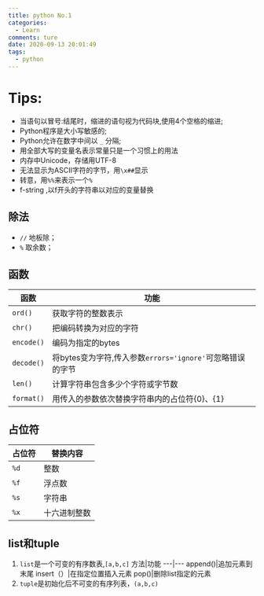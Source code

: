 ```yaml
---
title: python No.1
categories:
  - Learn
comments: ture
date: 2020-09-13 20:01:49
tags:
  - python
---
```



# Tips:
- 当语句以冒号:结尾时，缩进的语句视为代码块,使用4个空格的缩进;
- Python程序是大小写敏感的;
- Python允许在数字中间以 `_` 分隔;
- 用全部大写的变量名表示常量只是一个习惯上的用法
- 内存中Unicode，存储用UTF-8
- 无法显示为ASCII字符的字节，用`\x##`显示
- 转意，用`%%`来表示一个`%`
- f-string ,以f开头的字符串以对应的变量替换


## 除法
- `//`  地板除；
- `%`   取余数；

## 函数

函数|功能
---|---
`ord()`| 获取字符的整数表示
`chr()`| 把编码转换为对应的字符
`encode()`|编码为指定的bytes
`decode()`|将bytes变为字符,传入参数`errors='ignore'`可忽略错误的字节
`len()`|计算字符串包含多少个字符或字节数
`format()`|用传入的参数依次替换字符串内的占位符{0}、{1}

## 占位符
占位符|替换内容
---|---
`%d`|整数
`%f`|浮点数
`%s`|字符串
`%x`|十六进制整数


## list和tuple
1. `list`是一个可变的有序数表,`[a,b,c]`
   方法|功能
   ---|---
   append()|追加元素到末尾
   insert（）|在指定位置插入元素
   pop()|删除list指定的元素
2. `tuple`是初始化后不可变的有序列表，`(a,b,c)`
  

